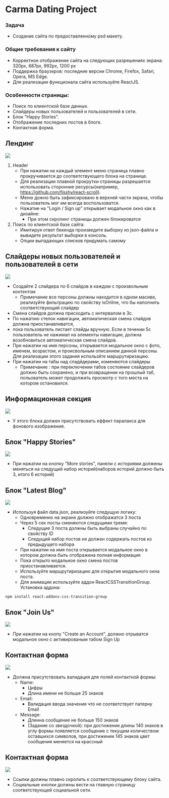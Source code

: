 # Carma Dating Project

### Задача

* Создание сайта по предоставленному psd макету.

### Общие требования к сайту

* Корректное отображение сайта на следующих разрешениях экрана: 320px, 687px, 992px, 1200 px 
* Поддержка браузеров: последние версии Chrome, Firefox, Safarі, Opera, MS Edge. 
* Для реализации функционала сайта используйте ReactJS.

### Особенности страницы:

* Поиск по клиентской базе данных.
* Слайдеры новых пользователей и пользователей в сети.
* Блок "Happy Stories".
* Отображение последних постов в блоге.
* Контактная форма. 

## Лендинг 

![](../ttr_assets/Landing.png)

1. Header
    * При нажатии на каждый элемент меню страница плавно прокручивается до соответствующего блока на странице. 
    * Для реализации плавной прокрутки страницы разрешается использовать сторонние ресурсы(например, https://github.com/fisshy/react-scroll).
    * Меню дожно быть зафиксировано в верхней части экрана, чтобы пользователь мог им всегда воспользоватся.
    * Нажатие на "Login / Sign up" открывает модальное окно как в дизайне:
        * При этом скролинг страницы должен блокироватся
2. Поиск по клиентской базе сайта:
    * Имитируя ответ бекенда произведите выборку из json-файла и вывидете результат выборки в консоль.
    * Опции выпадающих списков придумать самому

## Слайдеры новых пользователей и пользователей в сети

![](../ttr_assets/MembersSection.png)

* Создайте 2 слайдера по 6 слайдов в каждом c произвольным контентом
    * Примечание все персоны должны находится в одном масиве, реализуйте фильтрацию по свойству isOnline, что бы наполнить соответствующий слайдер
* Смена слайдов должна присходить с интервалом в 3с. 
* По нажатию стелок навигации, автоматическая смена слайдов должна приостанавливатся, 
* пока пользователь листает слайды вручную. Если в течении 5с пользователь не нажимал на элементы навигации, должна возобновиться автоматическая смена слайдов. 
* При нажатии на имя персоны, открывается модальное окно с фото, именем, возрастом, и происвольным описанием данной персоны. Для реализации этого задания использйте маршрутиризацию.
* При нажатии на табы над сладйдерами, изменяются слайдеры
    * Примечание : при переключении табов состояние слайдеров должно быть сохранено, и при возвращении на прошлый таб, польователь может продолжить просмотр с того места на котором остановился.
 
 ## Информационная секция

 ![](../ttr_assets/Info.png)

 * У этого блока должен присутствовать еффект паралакса для фонового изображения.

 ## Блок "Happy Stories"
 
 ![](../ttr_assets/HappyStories.png)

 * При нажатии на кнопку "More stories", панели с историями должены меняться на следущий набор историй(наборов историй должно быть 3, итого 6 историй)

 ## Блок "Latest Blog"

![](../ttr_assets/LatestBlog.png)

* Используя файл data.json, реализуйте следущую логику:
    * Одновременно на экране должно отображатся 3 поста
    * Через 5 сек посты сменяются следущими тремя:
        * Следущие 3 поста должны быть выбраны случайно по свойству ID
        * Следущий набор постов не должен содержать постов из предыдущего набора
    * При нажатии на имя поста открывается модальное окно в котором должна быть отображена полная информация
    * Пока открыто модальное окно смена постов приостанавливается.
    * Используйте маршрутиризацию для открытия модального окна поста.
    * Для анимации используйте аддон ReactCSSTransitionGroup. Установка аддона:

```
npm install react-addons-css-transition-group
```



## Блок "Join Us"

![](../ttr_assets/JoinUs.png)

* При нажатии на кнопу "Create an Account", должно отрыватся модальное окно с активированым табом Sign Up



## Контактная форма

![](../ttr_assets/ContactUs.png)

* Должна присутствовать валидация для полей контактной формы:
    * Name:
        * Цифры
        * Длина имени не больше 25 знаков
    * Email:
        * Валидация ввода значения что не соответствует патерну Email
    * Message: 
        * Длинна сообщение не больше 150 знаков
        * (Задание со звездочкой): при достижении длины 140 знаков в углу формы появляется сообщение с текущим количеством оставшихся символов, при достижении 145 знаков цвет сообщения меняется на крассный

## Контактная форма

![](../ttr_assets/Footer.png)

* Ссылки должны плавно скролить к соответствующему блоку сайта.
* Социальные кнопки должны вести на главную страницу соответствующей социальной сети.
